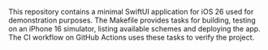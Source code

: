 This repository contains a minimal SwiftUI application for iOS 26 used for demonstration
purposes. The Makefile provides tasks for building, testing on an iPhone 16 simulator,
listing available schemes and deploying the app. The CI workflow on GitHub Actions
uses these tasks to verify the project.
